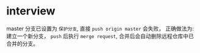 # interview

master 分支已设置为 `保护分支`, 直接 `push origin master` 会失败，
正确做法为: 建立一个新分支， `push` 后执行 `merge request`, 合并后会自动删除远程仓库中已合并的分支。